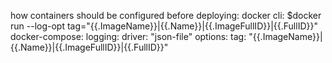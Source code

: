 how containers should be configured before deploying:
    docker cli: 
        $docker run --log-opt tag="{{.ImageName}}|{{.Name}}|{{.ImageFullID}}|{{.FullID}}"
    docker-compose:
        logging:
            driver: "json-file"
            options: 
                tag: "{{.ImageName}}|{{.Name}}|{{.ImageFullID}}|{{.FullID}}"